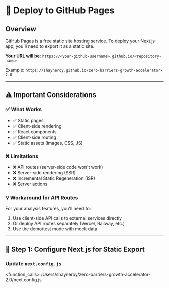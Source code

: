 # 🚀 Deploy to GitHub Pages

## Overview

GitHub Pages is a free static site hosting service. To deploy your Next.js app, you'll need to export it as a static site.

**Your URL will be**: `https://<your-github-username>.github.io/<repository-name>`

Example: `https://shayneroy.github.io/zero-barriers-growth-accelerator-2.0`

---

## ⚠️ Important Considerations

### ✅ What Works
- ✅ Static pages
- ✅ Client-side rendering
- ✅ React components
- ✅ Client-side routing
- ✅ Static assets (images, CSS, JS)

### ❌ Limitations
- ❌ API routes (server-side code won't work)
- ❌ Server-side rendering (SSR)
- ❌ Incremental Static Regeneration (ISR)
- ❌ Server actions

### 💡 Workaround for API Routes
For your analysis features, you'll need to:
1. Use client-side API calls to external services directly
2. Or deploy API routes separately (Vercel, Railway, etc.)
3. Use the demo/test mode with mock data

---

## 🔧 Step 1: Configure Next.js for Static Export

### Update `next.config.js`

<function_calls>
<invoke name="read_file">
<parameter name="target_file">/Users/shayneroy/zero-barriers-growth-accelerator-2.0/next.config.js
